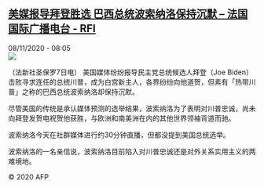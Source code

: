 <!--1604822096000-->
[美媒报导拜登胜选 巴西总统波索纳洛保持沉默 – 法国国际广播电台 - RFI](http://www.rfi.fr//cn/contenu/20201108-%E7%BE%8E%E5%AA%92%E6%8A%A5%E5%AF%BC%E6%8B%9C%E7%99%BB%E8%83%9C%E9%80%89-%E5%B7%B4%E8%A5%BF%E6%80%BB%E7%BB%9F%E6%B3%A2%E7%B4%A2%E7%BA%B3%E6%B4%9B%E4%BF%9D%E6%8C%81%E6%B2%89%E9%BB%98)
------

<div>08/11/2020 - 08:05</div><img src="https://s.rfi.fr/media/display/ca4ba24e-2195-11eb-99bf-005056bf87d6/w:310/p:16x9/int0013b.201108150502.jpg"><div class="t-content__body u-clearfix"><p>（法新社圣保罗7日电）    美国媒体纷纷报导民主党总统候选人拜登（Joe Biden）击败寻求连任的总统川普，成为白宫新主人，各界纷纷向他道贺，但素有「热带川普」之称的巴西总统波索纳洛却保持沉默。</p><p>    尽管美国的传统是承认媒体预测的选举结果，波索纳洛为了表明对川普忠诚，尚未向拜登发贺电祝贺他获胜，与欧洲和南美洲在内的其他世界领袖背道而驰。</p><p>    波索纳洛今天在社群媒体进行约30分钟直播，但都没提到美国总统选举。</p><p>    波索纳洛的一名亲信说，波索纳洛目前陷入对川普忠诚还是对外关系实用主义的两难境地。</p><p class="t-copyright">© 2020 AFP</p>        </div>
